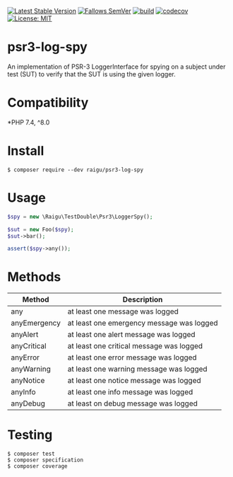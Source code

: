 [![Latest Stable Version](http://poser.pugx.org/raigu/psr3-log-spy/v/stable)](https://packagist.org/packages/raigu/psr3-log-spy)
[![Fallows SemVer](https://img.shields.io/badge/SemVer-2.0.0-green)](https://semver.org/spec/v2.0.0.html)
[![build](https://github.com/raigu/psr3-log-spy/workflows/build/badge.svg)](https://github.com/raigu/psr3-log-spy/actions)
[![codecov](https://codecov.io/gh/raigu/psr3-log-spy/branch/main/graph/badge.svg?token=9DD044TN72)](https://codecov.io/gh/raigu/psr3-log-spy)
[![License: MIT](https://img.shields.io/badge/License-MIT-blue.svg)](LICENSE)


# psr3-log-spy

An implementation of PSR-3 LoggerInterface for spying on a subject under test (SUT) to verify that the SUT is using the
given logger.

# Compatibility

*PHP 7.4, ^8.0

# Install

```shell
$ composer require --dev raigu/psr3-log-spy
```

# Usage

```php
$spy = new \Raigu\TestDouble\Psr3\LoggerSpy();

$sut = new Foo($spy);
$sut->bar();

assert($spy->any());
```

# Methods

| Method       	| Description                               	|
|--------------	|-------------------------------------------	|
| any          	| at least one message was logged           	|
| anyEmergency 	| at least one emergency message was logged 	|
| anyAlert     	| at least one alert message was logged     	|
| anyCritical  	| at least one critical message was logged  	|
| anyError     	| at least one error message was logged     	|
| anyWarning   	| at least one warning message was logged   	|
| anyNotice    	| at least one notice message was logged    	|
| anyInfo      	| at least one info message was logged      	|
| anyDebug     	| at least on debug message was logged      	|


# Testing

```shell
$ composer test
$ composer specification 
$ composer coverage
```